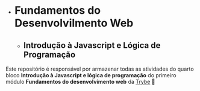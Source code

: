 - # Fundamentos do Desenvolvilmento Web
  - ## Introdução à Javascript e Lógica de Programação

Este repositório é responsável por armazenar todas as atividades do quarto bloco **Introdução à Javascript e lógica de programação** do primeiro módulo **Fundamentos do desenvolvimento web** da [Trybe](https://betrybe.com) :rocket:


